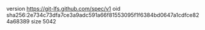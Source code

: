 version https://git-lfs.github.com/spec/v1
oid sha256:2e734c73dfa7ce3a9adc591a66f81553095f1f6384bd0647a1cdfce824a68389
size 5042
